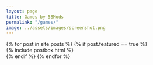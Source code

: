 ```yaml
---
layout: page
title: Games by 58Mods
permalink: "/games/"
image: ../assets/images/screenshot.png
---
```


<section class="row">
        {% for post in site.posts %}
            {% if post.featured == true %}
                <div class="col-md-4 mb-5">
                {% include postbox.html %}
                </div>
            {% endif %}
        {% endfor %}
  </div>
</section>
